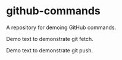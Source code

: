 # github-commands

A repository for demoing GitHub commands.

Demo text to demonstrate git fetch.

Demo text to demonstrate git push.
